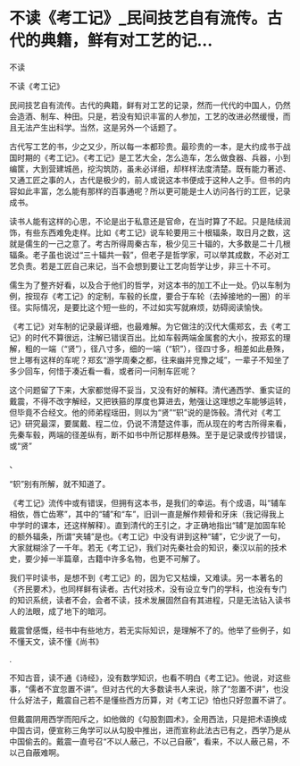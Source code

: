 # 不读《考工记》_民间技艺自有流传。古代的典籍，鲜有对工艺的记...

不读

不读《考工记》

民间技艺自有流传。古代的典籍，鲜有对工艺的记录，然而一代代的中国人，仍然会造酒、制车、种田。只是，若没有知识丰富的人参加，工艺的改进必然缓慢，而且无法产生出科学。当然，这是另外一个话题了。

古代写工艺的书，少之又少，所以每一本都珍贵。最珍贵的一本，是大约成书于战国时期的《考工记》。《考工记》是工艺大全，怎么造车，怎么做食器、兵器，小到编筐，大到营建城邑，挖沟筑防，虽未必详细，却样样法度清楚。既有能力著述、又通工匠之事的人，古代是极少的，前人或说这本书便成于这种人之手。但书的内容如此丰富，怎么能有那样的百事通呢？所以更可能是士人访问各行的工匠，记录成书。

读书人能有这样的心思，不论是出于私意还是官命，在当时算了不起。只是陆续润饰，有些东西难免走样。比如《考工记》说车轮要用三十根辐条，取日月之数，这就是儒生的一己之意了。考古所得周秦古车，极少见三十辐的，大多数是二十几根辐条。老子虽也说过“三十辐共一毂”，但老子是哲学家，可以举其成数，不必对工艺负责。若是工匠自己来记，当不会想到要让工艺向哲学让步，非三十不可。

儒生为了整齐好看，以及合于他们的哲学，对这本书的加工不止一处。仍以车制为例，按现存《考工记》的定制，车毂的长度，要合于车轮（去掉接地的一圈）的半径。实际情况，是要比这个短一些的，不过如实写就麻烦，妨碍阅读愉快。

《考工记》对车制的记录最详细，也最难解。为它做注的汉代大儒郑玄，去《考工记》的时代不算很远，注解已错误百出。比如车毂两端金属套的大小，按郑玄的理解，粗的一端（“贤”），径八寸多，细的一端（“轵”），径四寸多，相差如此悬殊，世上哪有这样的车呢？郑玄“游学周秦之都，往来幽并兖豫之域”，一辈子不知坐了多少回车，何惜于凑近看一看，或者问一问制车匠呢？

这个问题留了下来，大家都觉得不妥当，又没有好的解释。清代通西学、重实证的戴震，不得不改字解经，又把铁箍的厚度也算进去，勉强让这理想之车能够运转，但毕竟不合经文。他的师弟程瑶田，则以为“贤”“轵”说的是饰毂。清代对《考工记》研究最深，要属戴、程二位，仍说不清楚这件事，而从现在的考古所得来看，先秦车毂，两端的径差纵有，断不如书中所记那样悬殊。至于是记录或传抄错误，或“贤”

、

“轵”别有所解，就不知道了。

《考工记》流传中或有错误，但拥有这本书，是我们的幸运。有个成语，叫“辅车相依，唇亡齿寒”，其中的“辅”和“车”，旧训一直是解作颊骨和牙床（我记得我上中学时的课本，还这样解释）。直到清代的王引之，才正确地指出“辅”是加固车轮的额外辐条，所谓“夹辅”是也。《考工记》中没有讲到这种“辅”，它少说了一句，大家就糊涂了一千年。若无《考工记》，我们对先秦社会的知识，秦汉以前的技术史，要少掉一半篇章，古籍中许多名物，也更不可解了。

我们平时读书，是想不到《考工记》的，因为它又枯燥，又难读。另一本著名的《齐民要术》，也同样鲜有读者。古代对技术，没有设立专门的学科，也没有专门的知识系统，读者不会，会者不读，技术发展固然自有其进程，只是无法钻入读书人的法眼，成了地下的暗河。

戴震曾感慨，经书中有些地方，若无实际知识，是理解不了的。他举了些例子，如不懂天文，读不懂《尚书》

.

不知古音，读不通《诗经》，没有数学知识，也看不明白《考工记》。他说，对这些事，“儒者不宜忽置不讲”。但对古代的大多数读书人来说，除了“忽置不讲”，也没什么好法子，戴震自己若不是懂些西方历算，对《考工记》怕也只好忽置不讲了。

但戴震阴用西学而阳斥之，如他做的《勾股割圆术》，全用西法，只是把术语换成中国古词，便宣称三角学可以从勾股中推出，进而宣称此法古已有之，西学乃是从中国偷去的。戴震一直号召“不以人蔽己，不以己自蔽”，看来，不以人蔽己易，不以己自蔽难啊。